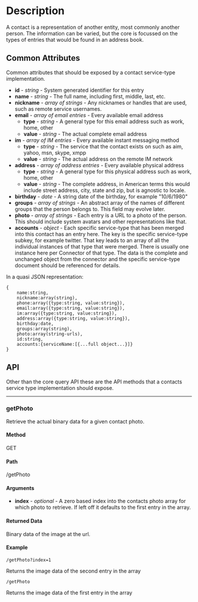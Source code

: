 # Description

A contact is a representation of another entity, most commonly another person.  The information can be varied, but 
the core is focussed on the types of entries that would be found in an address book.

## Common Attributes

Common attributes that should be exposed by a contact service-type implementation.

* **id** - *string* - System generated identifier for this entry
* **name** - *string* - The full name, including first, middle, last, etc.
* **nickname** - *array of strings* - Any nicknames or handles that are used, such as remote service usernames.
* **email** - *array of email entries* - Every available email address
    * **type** - *string* - A general type for this email address such as work, home, other
    * **value** - *string* - The actual complete email address
* **im** - *array of IM entries* - Every available instant messaging method
    * **type** - *string* - The service that the contact exists on such as aim, yahoo, msn, skype, xmpp
    * **value** - *string* - The actual address on the remote IM network
* **address** - *array of address entries* - Every available physical address
    * **type** - *string* - A general type for this physical address such as work, home, other
    * **value** - *string* - The complete address, in American terms this would include street address, city, state and zip, but is agnostic to locale.
* **birthday** - *date* - A string date of the birthday, for example "10/6/1980"
* **groups** - *array of strings* - An abstract array of the names of different groups that the person belongs to.  This field may evolve later.
* **photo** - *array of strings* - Each entry is a URL to a photo of the person.  This should include system avatars and other representations like that.
* **accounts** - *object* - Each specific service-type that has been merged into this contact has an entry here.  The key is the specific service-type subkey, for example twitter.  That key leads to an array of all the individual instances of that type that were merged.  There is usually one instance here per Connector of that type.  The data is the complete and unchanged object from the connector and the specific service-type document should be referenced for details.

In a quasi JSON representation:

    {
        name:string,
        nickname:array(string),
        phone:array({type:string, value:string}),
        email:array({type:string, value:string}),
        im:array({type:string, value:string}),
        address:array({type:string, value:string}),
        birthday:date,
        groups:array(string),
        photo:array(string-urls),
        id:string,
        accounts:{serviceName:[{...full object...}]}
    }


## API

Other than the core query API these are the API methods that a contacts service type implementation should expose.

---

### getPhoto

Retrieve the actual binary data for a given contact photo.

#### Method
GET

#### Path
/getPhoto

#### Arguments

* **index** - *optional* - A zero based index into the contacts photo array for which photo to retrieve.  If left off it defaults to the first entry in the array.

#### Returned Data

Binary data of the image at the url.

#### Example

    /getPhoto?index=1

Returns the image data of the second entry in the array

    /getPhoto

Returns the image data of the first entry in the array
